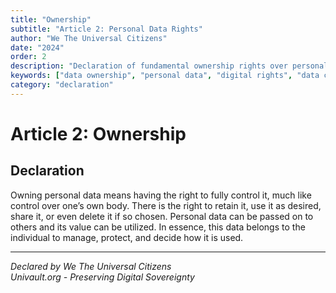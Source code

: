 ```yaml
---
title: "Ownership"
subtitle: "Article 2: Personal Data Rights"
author: "We The Universal Citizens"
date: "2024"
order: 2
description: "Declaration of fundamental ownership rights over personal data"
keywords: ["data ownership", "personal data", "digital rights", "data control"]
category: "declaration"
---
```


# Article 2: Ownership

## Declaration
Owning personal data means having the right to fully control it, much like control over one’s own body. There is the right to retain it, use it as desired, share it, or even delete it if so chosen. Personal data can be passed on to others and its value can be utilized. In essence, this data belongs to the individual to manage, protect, and decide how it is used.

---

*Declared by We The Universal Citizens*  
*Univault.org - Preserving Digital Sovereignty*